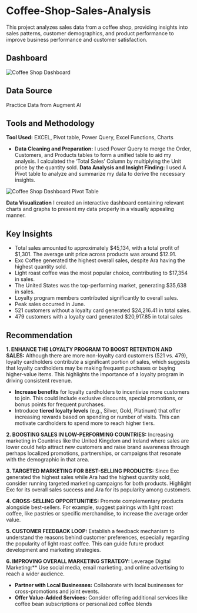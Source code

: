 # Coffee-Shop-Sales-Analysis
This project analyzes sales data from a coffee shop, providing insights into sales patterns, customer demographics, and product performance to improve business performance and customer satisfaction.
## Dashboard
![Coffee Shop Dashboard](https://github.com/user-attachments/assets/739ab886-413b-4c0a-999b-c4ef79bc81d1)

## Data Source

Practice Data from Augment AI

## Tools and Methodology

**Tool Used:** EXCEL, Pivot table, Power Query, Excel Functions, Charts
- **Data Cleaning and Preparation:** I used Power Query to merge the Order, Customers, and Products tables to form a unified table to aid my analysis. I calculated the ‘Total Sales’ Column by multiplying the Unit price by the quantity sold.
**Data Analysis and Insight Finding:** I used A Pivot table to analyze and summarize my data to derive the necessary insights.

![Coffee Shop Dashboard Pivot Table](https://github.com/user-attachments/assets/bd74a689-ea6d-48c7-8e83-3fa5e7f3ffc4)

**Data Visualization** I created an interactive dashboard containing relevant charts and graphs to present my data properly in a visually appealing manner.

## Key Insights
- Total sales amounted to approximately $45,134, with a total profit of $1,301. The average unit price across products was around $12.91.
- Exc Coffee generated the highest overall sales, despite Ara having the highest quantity sold.
- Light roast coffee was the most popular choice, contributing to $17,354 in sales.
- The United States was the top-performing market, generating $35,638 in sales.
- Loyalty program members contributed significantly to overall sales.
- Peak sales occurred in June.
- 521 customers without a loyalty card generated $24,216.41 in total sales.
- 479 customers with a loyalty card generated $20,917.85 in total sales

## Recommendation
**1. ENHANCE THE LOYALTY PROGRAM TO BOOST RETENTION AND SALES:**
Although there are more non-loyalty card customers (521 vs. 479), loyalty cardholders contribute a significant portion of sales, which suggests that loyalty cardholders may be making frequent  purchases or buying higher-value items. This highlights the importance of a loyalty program in driving consistent revenue.
- **Increase benefits** for loyalty cardholders to incentivize more customers to join. This could include exclusive discounts, special promotions, or bonus points for frequent purchases.
- Introduce **tiered loyalty levels** (e.g., Silver, Gold, Platinum) that offer increasing rewards based on spending or number of visits. This can motivate cardholders to spend more to reach higher tiers.

**2. BOOSTING SALES IN LOW-PERFORMING COUNTRIES:** 
Increasing marketing in Countries like the United Kingdom and Ireland where sales are lower could help attract new customers and raise brand awareness through perhaps localized promotions, 
partnerships, or campaigns that resonate with the demographic in that area.

**3. TARGETED MARKETING FOR BEST-SELLING PRODUCTS:** 
Since Exc generated the highest sales while Ara had the highest quantity sold, consider running targeted marketing campaigns for both products. Highlight Exc for its overall sales success and 
Ara for its popularity among customers.

**4. CROSS-SELLING OPPORTUNITIES:** 
Promote complementary products alongside best-sellers. For example, suggest pairings with light roast coffee, like pastries or specific merchandise, to increase the average order value.

**5. CUSTOMER FEEDBACK LOOP:** 
Establish a feedback mechanism to understand the reasons behind customer preferences, especially regarding the popularity of light roast coffee. This can guide future product development and 
marketing strategies.

**6. IMPROVING OVERALL MARKETING STRATEGY:**
Leverage Digital Marketing:** Use social media, email marketing, and online advertising to reach a wider audience.
- **Partner with Local Businesses:** Collaborate with local businesses for cross-promotions and joint events.
- **Offer Value-Added Services:** Consider offering additional services like coffee bean 
subscriptions or personalized coffee blends
